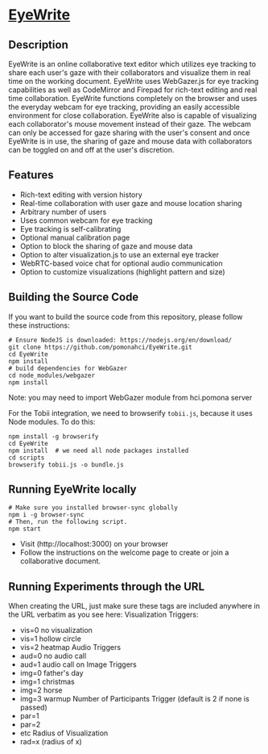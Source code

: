 # [EyeWrite](https://hci.pomona.edu/EyeWrite)

## Description

EyeWrite is an online collaborative text editor which utilizes eye tracking to share each user's gaze with their collaborators and visualize them in real time on the working document. EyeWrite uses WebGazer.js for eye tracking capabilities as well as CodeMirror and Firepad for rich-text editing and real time collaboration. EyeWrite functions completely on the browser and uses the everyday webcam for eye tracking, providing an easily accessible environment for close collaboration. EyeWrite also is capable of visualizing each collaborator's mouse movement instead of their gaze. The webcam can only be accessed for gaze sharing with the user's consent and once EyeWrite is in use, the sharing of gaze and mouse data with collaborators can be toggled on and off at the user's discretion.

## Features

* Rich-text editing with version history
* Real-time collaboration with user gaze and mouse location sharing
* Arbitrary number of users
* Uses common webcam for eye tracking
* Eye tracking is self-calibrating
* Optional manual calibration page
* Option to block the sharing of gaze and mouse data
* Option to alter visualization.js to use an external eye tracker 
* WebRTC-based voice chat for optional audio communication
* Option to customize visualizations (highlight pattern and size)

## Building the Source Code

If you want to build the source code from this repository, please follow these instructions:

    # Ensure NodeJS is downloaded: https://nodejs.org/en/download/
    git clone https://github.com/pomonahci/EyeWrite.git
    cd EyeWrite
    npm install
    # build dependencies for WebGazer
    cd node_modules/webgazer
    npm install

Note: you may need to import WebGazer module from hci.pomona server

For the Tobii integration, we need to browserify `tobii.js`, because it uses Node modules. To do this:

    npm install -g browserify
    cd EyeWrite
    npm install  # we need all node packages installed
    cd scripts
    browserify tobii.js -o bundle.js

## Running EyeWrite locally

    # Make sure you installed browser-sync globally
    npm i -g browser-sync
    # Then, run the following script.
    npm start

* Visit (http://localhost:3000) on your browser
* Follow the instructions on the welcome page to create or join a collaborative document.

## Running Experiments through the URL
When creating the URL, just make sure these tags are included anywhere in the URL verbatim as you see here:
Visualization Triggers:
- vis=0 no visualization
- vis=1 hollow circle
- vis=2 heatmap
Audio Triggers
- aud=0 no audio call
- aud=1 audio call on
Image Triggers
- img=0 father's day
- img=1 christmas
- img=2 horse
- img=3 warmup
Number of Participants Trigger (default is 2 if none is passed)
- par=1 
- par=2
- etc
Radius of Visualization
- rad=x (radius of x)
